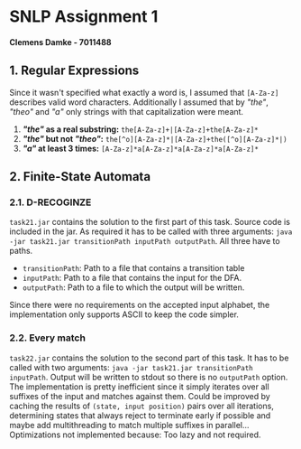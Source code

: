 # SNLP Assignment 1
#### Clemens Damke - 7011488

## 1. Regular Expressions

Since it wasn't specified what exactly a word is, I assumed that `[A-Za-z]` describes valid word characters.
Additionally I assumed that by *"the"*, *"theo"* and *"a"* only strings with that capitalization were meant.

1. ***"the"* as a real substring:** `the[A-Za-z]+|[A-Za-z]+the[A-Za-z]*`
2. ***"the"* but not *"theo"*:** `the[^o][A-Za-z]*|[A-Za-z]+the([^o][A-Za-z]*|)`
3. ***"a"* at least 3 times:** `[A-Za-z]*a[A-Za-z]*a[A-Za-z]*a[A-Za-z]*`

## 2. Finite-State Automata

### 2.1. D-RECOGINZE

`task21.jar` contains the solution to the first part of this task.
Source code is included in the jar.
As required it has to be called with three arguments: `java -jar task21.jar transitionPath inputPath outputPath`.
All three have to paths.
* `transitionPath`: Path to a file that contains a transition table
* `inputPath`: Path to a file that contains the input for the DFA.
* `outputPath`: Path to a file to which the output will be written.

Since there were no requirements on the accepted input alphabet, the implementation only supports ASCII to keep the code simpler.

### 2.2. Every match

`task22.jar` contains the solution to the second part of this task.
It has to be called with two arguments: `java -jar task21.jar transitionPath inputPath`.
Output will be written to stdout so there is no `outputPath` option.
The implementation is pretty inefficient since it simply iterates over all suffixes of the input and matches against them.
Could be improved by caching the results of `(state, input position)` pairs over all iterations, determining states that always reject to terminate early if possible and maybe add multithreading to match multiple suffixes in parallel...
Optimizations not implemented because: Too lazy and not required.
